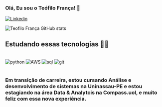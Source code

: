 ### Olá, Eu sou o Teófilo França! 🤚

[![Linkedin](	https://img.shields.io/badge/LinkedIn-0077B5?style=for-the-badge&logo=linkedin&logoColor=white)](https://www.linkedin.com/in/teofilofranca1/)

![Teofilo França GitHub stats](https://github-readme-stats.vercel.app/api?username=teofilo-franca&show_icons=true&theme=ondedark)

## Estudando essas tecnologias 👨‍🎓  
<div style="display: inline_block"><br/>
<img align="center" alt="python" src="https://img.shields.io/badge/Python-3776AB?style=for-the-badge&logo=python&logoColor=white"/>
<img align="center" alt="AWS" src="https://img.shields.io/badge/Amazon_AWS-FF9900?style=for-the-badge&logo=amazonaws&logoColor=white"/>
<img align="center" alt="sql" src="https://img.shields.io/badge/MySQL-00000F?style=for-the-badge&logo=mysql&logoColor=white"/>
<img align="center" alt="git" src="https://img.shields.io/badge/GIT-E44C30?style=for-the-badge&logo=git&logoColor=white"/>
</div><br/>

### Em transição de carreira, estou cursando Análise e desenvolvimento de sistemas na Uninassau-PE e estou estagiando na área Data & Analytcis na Compass.uol, e muito feliz com essa nova experiência.
